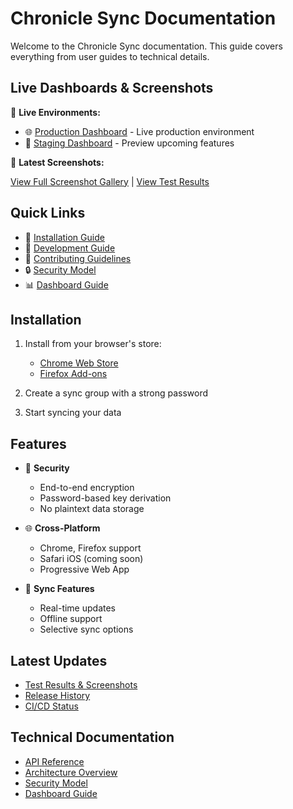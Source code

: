 # Chronicle Sync Documentation

Welcome to the Chronicle Sync documentation. This guide covers everything from user guides to technical details.

## Live Dashboards & Screenshots

🎯 **Live Environments:**
- 🌐 [Production Dashboard](https://chronicle-sync.pages.dev) - Live production environment
- 🧪 [Staging Dashboard](https://staging.chronicle-sync.pages.dev) - Preview upcoming features

📸 **Latest Screenshots:**
<div class="screenshot-gallery">
<!-- LATEST_SCREENSHOTS -->
</div>

[View Full Screenshot Gallery](screenshots.html) | [View Test Results](test-results.html)

## Quick Links

- 📱 [Installation Guide](#installation)
- 🔧 [Development Guide](../DEVELOPMENT.md)
- 🤝 [Contributing Guidelines](../CONTRIBUTING.md)
- 🔒 [Security Model](security.md)
- 📊 [Dashboard Guide](dashboard.md)

## Installation

1. Install from your browser's store:
   - [Chrome Web Store](https://chrome.google.com/webstore/detail/chronicle-sync)
   - [Firefox Add-ons](https://addons.mozilla.org/firefox/addon/chronicle-sync)

2. Create a sync group with a strong password
3. Start syncing your data

## Features

- 🔐 **Security**
  - End-to-end encryption
  - Password-based key derivation
  - No plaintext data storage

- 🌐 **Cross-Platform**
  - Chrome, Firefox support
  - Safari iOS (coming soon)
  - Progressive Web App

- 🔄 **Sync Features**
  - Real-time updates
  - Offline support
  - Selective sync options

## Latest Updates

- [Test Results & Screenshots](test-results.html)
- [Release History](https://github.com/posix4e/chronicle-sync/releases)
- [CI/CD Status](https://github.com/posix4e/chronicle-sync/actions/workflows/ci.yml)

## Technical Documentation

- [API Reference](api.md)
- [Architecture Overview](architecture.md)
- [Security Model](security.md)
- [Dashboard Guide](dashboard.md)